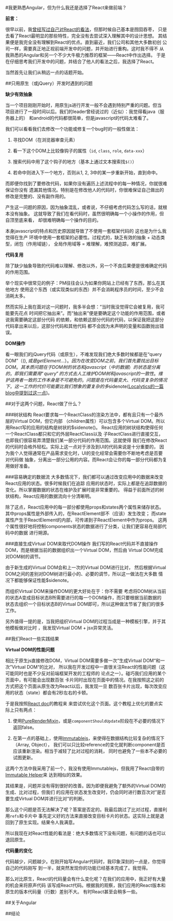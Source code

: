 #我更熟悉Angular，但为什么我还是选择了React来做前端？

__前言：__

很早以前，我[曾经写过自己对React的看法]()，但那时候自己基本是囫囵吞枣，
只是去看了React最明显的那些特性，完全没有去尝试深入理解其中的设计思想。
其结果便是我完全没有理解到React的优点。直到最近，我们公司和其他大多数初创
公司一样，需要真正地正视前端开发中的问题，并开始进行重构。这时我不得不
从我熟悉的Angular和另一个不少大牛极力推荐的框架——React中作出选择。
于是在仔细思考我们开发中的问题，并结合了他人的看法之后，我选择了React。

当然首先让我们从稍远一点的话题开始。

##只用原生（或jQuery）开发时遇到的问题

__缺少有效抽象__

当一个项目刚刚开始时，用原生js进行开发一般不会遇到特别严重的问题。但当
项目进行了一段时间以后。我们的leader曾经说过的（近似）：我觉得看java（服务器上的）
和android的代码都很简单，但是javascript的代码太难看了。

我们可以看看我们去修改一个功能或修复一个bug时的一般性做法：

1. 寻找DOM（在浏览器审查元素）

2. 看一下这个DOM上比较像钩子的属性（`id`, `class`, `role`, `data-xxx`）

3. 搜索代码中用了这个钩子的地方（基本上通过文本搜索找`$()`）

4. 若命中则进入下一个地方，否则从1, 2, 3中的某一步重新开始，直到命中。

而即便你找到了要修改代码，如果你没有遍历上述流程中的每一种情况，你就很难保证你没有
遗漏其他情况。特别是在修改他人的代码时，你很难保证自己做出的修改是完整的、没有副作用的。

产生这一问题的原因，因为抽象混乱，或者说，不仔细考虑代码怎么写的话，就根本没有抽象。
这就导致了我们在看代码时，虽然很明确每一个小操作的作用，但自顶至底来看，
却很难明确每一个操作的目的。

本身javascript的特点和历史原因就导致了不使用一套框架代码的 这也是为什么我觉得在生产
环境中使用一套框架的必要性。过程式的，缺乏有效的抽象 + 动态类型，闭包（作用域链），
全局作用域等 = 难理解，难预测追踪，难扩展。

__代码复用__

除了缺少抽象导致的代码难以理解、修改以外，另一个不良后果便是很难确定代码的作用范围。

举个现实中很常见的例子：PM往往会认为如果你网站上已经有了东西，那么在其他地方
使用这个东西（或实现类似的东西）并不会消耗程序员的时间，至少不会消耗太多。

然而实际上我在面对这一问题时，我多半会想：“当时我没觉得它会被复用，我可能要先花点
时间把它抽出来”。而“抽出来”便是要确定这个功能的作用范围，或者说我需要确定这部分代码
的依赖，和依赖这部分代码的代码，以保证我把这部分代码拿出来以后，这部分代码和其他代码
都不会因为未声明的变量和函数抛出错误。

__DOM操作__

看一眼我们的jQuery代码（或原生），不难发现我们绝大多数时候都是在“query DOM”（$(),或是getElement...）。
因为在改变DOM之前，我们首先要找出目标DOM。其本质问题在于DOM树的状态和javascript
（中的数据）的状态是分离的，即我们需要用“query”的方式去人工维护DOM树和javascript
的一致性。维护这两者一致的工作本身是不可避免的，问题是在代码量变大、代码变复杂的情况下，
这一工作的代价可能要比我们想象的要复杂的多$sidenote([Localytics的一篇blog中提到过这一点](http://www.csdn.net/article/2013-04-12/2814864-Localytics-AngularJS-Backbone))。

##对于这两个问题，React做了什么？

###树状结构
React要求每一个ReactClass的渲染方法中，都有且只有一个最外层的Virtual DOM，但它内部
（children属性）可以包含多个Virtual DOM。所以用React写的应用的结构是树状的$sidenote()。
React应用的树状结构使得任何一个ReactClass都只和它的外层ReactClass以及
子ReactClass进行直接交互，也即我们很容易弄清楚我们某一部分代码的作用范围。这就使得
我们在修改React的代码时会格外轻松。实际上这一点对于涉及到UI的代码来说是十分重要的，
因为我个人觉得通常在产品需求变化时，UI的变化经常会需要你不断地考虑是否要对代码做
抽象，分离出一部分公用的内容。而React会让你的每一部分代码都为复用做好准备。

###容易确定的数据流
大多数情况下，我们都可以通过改变应用中的数据来改变React应用的状态。很多时候我们在追踪
应用的状态时，实际上都是在追踪数据的变化。所以掌握数据的状态在维护及扩展时是非常重要的。
得益于前面所述的树状结构，React应用的数据流向十分清晰明。

除了这点，React应用中的每一部分都使用props和states两个属性来储存状态。
其中props属性是外部传入的，在ReactElement部不（应该）发生改变；
而state属性产生于ReactElement的内部，可传递到子ReactElement中作为props。
这两个属性很好地将控制components状态的数据进行了分类，让我们更容易在局部代码中的数据
进行朔源。

###直接生成Virtual DOM来取代DOM操作
我们写的React代码并不直接操作DOM，而是根据当前的数据组织出一个Virtual DOM，然后由
Virtual DOM完成对DOM树的调节。

由于新生成的Virtual DOM会和上一次的Virtual DOM进行比对，
然后根据Virtual DOM之间的差别对DOM树进行最小的、必要的调节，所以这一做法在大多数
情况下都能够保证性能$sidenote。

而组织Virtual DOM来操作DOM的更大好处在于：你不需要
考虑将DOM树从当前的状态A变成目标状态B所需要进行的每一个DOM操作，而只要根据当前数据的
状态去组织一个目标状态B的Virtual DOM即可，所以这种做法节省了我们的很多工作。

另外值得一提的是，当我把组织Virtual DOM的过程当成是一种模板引擎，并于其他模板做对比时
，我发现Virtual DOM + jsx异常灵活。

##我们React一些实践结果

__Virtual DOM的性能问题__

相比于原生js直接修改DOM，Virtual DOM需要多做一次“生成Virtual DOM“和一次”Virtual DOM“的比对，
所以我在开发过程中一直很关注React的性能问题（这可能同时也是不少反对前端框架开发的工程师的
论点之一）。碰巧我们应用的某个页面中，有可能会出现数百张
卡片同时出现在页面中的情况。在我按照这之前的方式把这个页面从原生改为React以后，我发现一旦
数百张卡片出现，每次改变应用的状态（state）都会有2秒左右的卡顿。

于是我按照[React doc](https://facebook.github.io/react/docs/advanced-performance.html)的教程来
来尝试优化这个页面。这个教程上优化的要点实际上只有两点：

1. 使用[PureRenderMixin]()，或是`componentShouldUpdate`阶段在不必要的情况下返回false。

2. 在第一点的基础上，使用[Immutablejs]()，来使得在数据结构比较复杂的情况下（Array, Object），
我们可以只比较reference的变化就判断component是否应该重新渲染。相当于减轻了比对过程的消耗，
同时也避免了一些本不必要的试图更新。

这两个方法中我采用了前一个，我没有使用Immutablejs，但我用了React自带的[Immutable Helper]()来
达到相似的效果。

其结果是，问题并没有得到很好的改善。因为即便我避免了额外的Virtual DOM的生成、比对过程，但我们
的应用在状态发生改变时，仍会同时进行数百次对”是否要生成Virtual DOM并进行比对“的判断。

那么这个问题是否无法解决了呢？答案是否定的。我最后跳过了比对过程，直接利用`refs`和卡片中
事先定义好的方法来直接改变目标卡片的状态。这实际上就是退回到了原生实现。结果令人我满意。

所以我现在对React性能的看法是：绝大多数情况下没有问题，有问题的话也可以退回原生。

__代码量的变化__

代码越少，问题越少。在刚开始写Angular代码时，我印象深刻的一点是，你觉得自己的代码刚写
到一半，就突然发现你的功能已经基本完成了。我觉得。

那么对比原生，React的代码量会有什么变化呢？在我们的应用中，我正好有大量的机会来将原声代码
该写成React代码。根据我的观察，我们应用的React版本和原生的版本代码量（行数）差别不大。
有时React甚至会稍多一些。

##关于Angular


##结论
